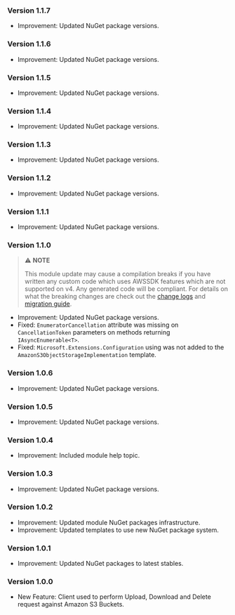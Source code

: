 ### Version 1.1.7

- Improvement: Updated NuGet package versions.

### Version 1.1.6

- Improvement: Updated NuGet package versions.

### Version 1.1.5

- Improvement: Updated NuGet package versions.

### Version 1.1.4

- Improvement: Updated NuGet package versions.

### Version 1.1.3

- Improvement: Updated NuGet package versions.

### Version 1.1.2

- Improvement: Updated NuGet package versions.

### Version 1.1.1

- Improvement: Updated NuGet package versions.

### Version 1.1.0

> ⚠️ **NOTE**
>
> This module update may cause a compilation breaks if you have written any custom code which uses AWSSDK features which are not supported on v4.
> Any generated code will be compliant.
> For details on what the breaking changes are check out the [change logs](https://github.com/aws/aws-sdk-net/blob/main/changelogs/SDK.CHANGELOG.2025.md) and [migration guide](https://docs.aws.amazon.com/sdk-for-net/v4/developer-guide/net-dg-v4.html).

- Improvement: Updated NuGet package versions.
- Fixed: `EnumeratorCancellation` attribute was missing on `CancellationToken` parameters on methods returning `IAsyncEnumerable<T>`.
- Fixed: `Microsoft.Extensions.Configuration` using was not added to the `AmazonS3ObjectStorageImplementation` template.

### Version 1.0.6

- Improvement: Updated NuGet package versions.

### Version 1.0.5

- Improvement: Updated NuGet package versions.

### Version 1.0.4

- Improvement: Included module help topic.

### Version 1.0.3

- Improvement: Updated NuGet package versions.

### Version 1.0.2

- Improvement: Updated module NuGet packages infrastructure.
- Improvement: Updated templates to use new NuGet package system.

### Version 1.0.1

- Improvement: Updated NuGet packages to latest stables.

### Version 1.0.0

- New Feature: Client used to perform Upload, Download and Delete request against Amazon S3 Buckets.
